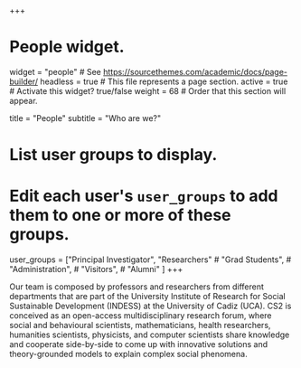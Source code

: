 +++
# People widget.
widget = "people"  # See https://sourcethemes.com/academic/docs/page-builder/
headless = true  # This file represents a page section.
active = true  # Activate this widget? true/false
weight = 68  # Order that this section will appear.

title = "People"
subtitle = "Who are we?"

# List user groups to display.
#   Edit each user's `user_groups` to add them to one or more of these groups.
user_groups = ["Principal Investigator",
               "Researchers"
               # "Grad Students",
               # "Administration",
               # "Visitors",
               # "Alumni"
               ]
+++

Our team is composed by professors and researchers from different departments that are part of the University Institute of Research for Social Sustainable Development (INDESS) at the University of Cadiz (UCA). CS2 is conceived as an open-access multidisciplinary research forum, where social and behavioural scientists, mathematicians, health researchers, humanities scientists, physicists, and computer
scientists share knowledge and cooperate side-by-side to come up with innovative solutions and theory-grounded models to explain complex social phenomena.
